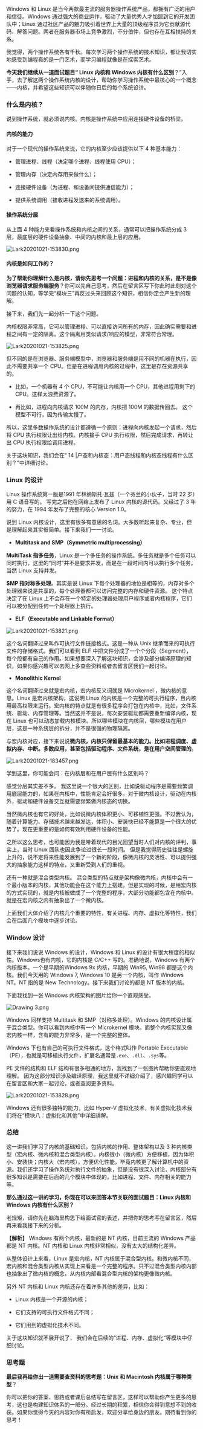 Windows 和 Linux 是当今两款最主流的服务器操作系统产品，都拥有广泛的用户和信徒。Windows 通过强大的商业运作，驱动了大量优秀人才加盟到它的开发团队中；Linux 通过社区产品的魅力吸引着世界上大量的顶级程序员为它贡献源代码、解答问题。两者在服务器市场上竞争激烈，不分伯仲，但也存在互相扶持的关系。

我觉得，两个操作系统各有千秋。每次学习两个操作系统的技术知识，都让我切实地感受到编程真的是一门艺术，而学习编程就像是在探索艺术。

**今天我们继续从一道面试题目“ Linux 内核和 Windows 内核有什么区别**？”入手，去了解这两个操作系统内核的设计，帮助你学习操作系统中最核心的一个概念——内核，并希望这些知识可以伴随你日后的每个系统设计。

### 什么是内核？

说到操作系统，就必须说内核。内核是操作系统中应用连接硬件设备的桥梁。

#### 内核的能力

对于一个现代的操作系统来说，它的内核至少应该提供以下 4 种基本能力：

*   管理进程、线程（决定哪个进程、线程使用 CPU）；
    
*   管理内存（决定内存用来做什么）；
    
*   连接硬件设备（为进程、和设备间提供通信能力）；
    
*   提供系统调用（接收进程发送来的系统调用）。
    

#### 操作系统分层

从上面 4 种能力来看操作系统和内核之间的关系，通常可以把操作系统分成 3 层，最底层的硬件设备抽象、中间的内核和最上层的应用。

![Lark20201021-153830.png](https://s0.lgstatic.com/i/image/M00/61/89/CgqCHl-P5meAd3VdAAB1f7DWz-I273.png)

#### 内核是如何工作的？

**为了帮助你理解什么是内核，请你先思考一个问题：进程和内核的关系，是不是像浏览器请求服务端服务**？你可以先自己思考，然后在留言区写下你此时此刻对这个问题的认知，等学完“模块三”再反过头来回顾这个知识，相信你定会产生新的理解。

接下来，我们先一起分析一下这个问题。

内核权限非常高，它可以管理进程、可以直接访问所有的内存，因此确实需要和进程之间有一定的隔离。这个隔离用类似请求/响应的模型，非常符合常理。

![Lark20201021-153825.png](https://s0.lgstatic.com/i/image/M00/61/8A/CgqCHl-P5naAc5fsAABuTlhIQkw555.png)

但不同的是在浏览器、服务端模型中，浏览器和服务端是用不同的机器在执行，因此不需要共享一个 CPU。但是在进程调用内核的过程中，这里是存在资源共享的。

*   比如，一个机器有 4 个 CPU，不可能让内核用一个 CPU，其他进程用剩下的 CPU。这样太浪费资源了。
    
*   再比如，进程向内核请求 100M 的内存，内核把 100M 的数据传回去。 这个模型不可行，因为传输太慢了。
    

所以，这里多数操作系统的设计都遵循一个原则：进程向内核发起一个请求，然后将 CPU 执行权限让出给内核。内核接手 CPU 执行权限，然后完成请求，再转让出 CPU 执行权限给调用进程。

关于这块知识，我们会在“ 14 |户态和内核态：用户态线程和内核态线程有什么区别？”中详细讨论。

### Linux 的设计

Linux 操作系统第一版是1991 年林纳斯托·瓦兹（一个芬兰的小伙子，当时 22 岁）用 C 语音写的。 写完之后他在网络上发布了 Linux 内核的源代码。又经过了 3 年的努力，在 1994 年发布了完整的核心 Version 1.0。

说到 Linux 内核设计，这里有很多有意思的名词。大多数听起来复杂、专业，但是理解起来其实很简单。接下来我们一一讨论。

*   **Multitask and SMP（Symmetric multiprocessing）**
    

**MultiTask 指多任务**，Linux 是一个多任务的操作系统。多任务就是多个任务可以同时执行，这里的“同时”并不是要求并发，而是在一段时间内可以执行多个任务。当然 Linux 支持并发。

**SMP 指对称多处理**。其实是说 Linux 下每个处理器的地位是相等的，内存对多个处理器来说是共享的，每个处理器都可以访问完整的内存和硬件资源。 这个特点决定了在 Linux 上不会存在一个特定的处理器处理用户程序或者内核程序，它们可以被分配到任何一个处理器上执行。

*   **ELF（Executable and Linkable Format）**
    

![Lark20201021-153821.png](https://s0.lgstatic.com/i/image/M00/61/7E/Ciqc1F-P5pOAeET-AAEzXOQTzbA445.png)

这个名词翻译过来叫作可执行文件链接格式。这是一种从 Unix 继承而来的可执行文件的存储格式。我们可以看到 ELF 中把文件分成了一个个分段（Segment），每个段都有自己的作用。如果想要深入了解这块知识，会涉及部分编译原理的知识，如果你感兴趣可以去网上多查些资料或者去留言区我们一起讨论。

*   **Monolithic Kernel**
    

这个名词翻译过来就是宏内核，宏内核反义词就是 Microkernel ，微内核的意思。Linux 是宏内核架构，这说明 Linux 的内核是一个完整的可执行程序，且内核用最高权限来运行。宏内核的特点就是有很多程序会打包在内核中，比如，文件系统、驱动、内存管理等。当然这并不是说，每次安装驱动都需要重新编译内核，现在 Linux 也可以动态加载内核模块。所以哪些模块在内核层，哪些模块在用户层，这是一种系统层的拆分，并不是很强的物理隔离。

与宏内核对应，接下来说说**微内核，内核只保留最基本的能力。比如进程调度、虚拟内存、中断。多数应用，甚至包括驱动程序、文件系统，是在用户空间管理的**。

![Lark20201021-183457.png](https://s0.lgstatic.com/i/image/M00/61/AA/CgqCHl-QEKSAYD22AAFXRfj1rsA581.png)

学到这里，你可能会问：在内核层和在用户层有什么区别吗？

感觉分层其实差不多。 我这里说一个很大的区别，比如说驱动程序是需要频繁调用底层能力的，如果在内核中，性能肯定会好很多。对于微内核设计，驱动在内核外，驱动和硬件设备交互就需要频繁做内核态的切换。

当然微内核也有它的好处，比如说微内核体积更小、可移植性更强。不过我认为，随着计算能力、存储技术越来越发达，体积小、安装快已经不能算是一个很大的优势了。现在更重要的是如何有效利用硬件设备的性能。

之所以这么思考，也可能因为我是带着现代的目光回望当时人们对内核的评判，事实上，当时 Linux 团队也因此争论过很长一段时间。 但是我觉得历史往往是螺旋上升的，说不定将来性能发展到了一个新的阶段，像微内核的灵活性、可以提供强大的抽象能力这样的特点，又重新受到人们的重视。

还有一种就是混合类型内核。 混合类型的特点就是架构像微内核，内核中会有一个最小版本的内核，其他功能会在这个能力上搭建。但是实现的时候，是用宏内核的方式实现的，就是内核被做成了一个完整的程序，大部分功能都包含在内核中。就是在宏内核之内有抽象出了一个微内核。

上面我们大体介绍了内核几个重要的特性，有关进程、内存、虚拟化等特性，我们会在后面几个模块中逐步讨论。

### Window 设计

接下来我们说说 Windows 的设计，Windows 和 Linux 的设计有很大程度的相似性。Windows也有内核，它的内核是 C/C++ 写的。准确地说，Windows 有两个内核版本。一个是早期的Windows 9x 内核，早期的 Win95, Win98 都是这个内核。我们今天用的 Windows 7, Windows 10 是另一个内核，叫作 Windows NT。NT 指的是 New Technology。接下来我们讨论的都是 NT 版本的内核。

下面我找到一张 Windows 内核架构的图片给你一个直观感受。

![Drawing 3.png](https://s0.lgstatic.com/i/image/M00/61/7F/Ciqc1F-P5suAH9CJAAFl4zKFbJc816.png)

Windows 同样支持 Multitask 和 SMP（对称多处理）。Windows 的内核设计属于混合类型。你可以看到内核中有一个 Microkernel 模块。而整个内核实现又像宏内核一样，含有的能力非常多，是一个完整的整体。

Windows 下也有自己的可执行文件格式，这个格式叫作 Portable Executable（PE），也就是可移植执行文件，扩展名通常是`.exe`、`.dll`、`.sys`等。

PE 文件的结构和 ELF 结构有很多相通的地方，我找到了一张图片帮助你更直观地理解。 因为这部分知识涉及编译原理，我这里就不详细介绍了，感兴趣同学可以在留言区和大家一起讨论，或者查阅更多资料。

![Lark20201021-153828.png](https://s0.lgstatic.com/i/image/M00/61/8A/CgqCHl-P5ySAAg5CAACF0kTmx_k209.png)

Windows 还有很多独特的能力，比如 Hyper-V 虚拟化技术，有关虚拟化技术我们将在“模块八：虚拟化和其他”中详细讲解。

### 总结

这一讲我们学习了内核的基础知识，包括内核的作用、整体架构以及 3 种内核类型（宏内核、微内核和混合类型内核）。内核很小（微内核）方便移植，因为体积小、安装快；内核大（宏内核），方便优化性能，毕竟内核更了解计算机中的资源。我们还学习了操作系统对执行文件的抽象，但是没有很深入讨论，内核部分有很多知识是需要在后面的几个模块中体现的，比如进程、文件、内存相关的能力等。

**那么通过这一讲的学习，你现在可以来回答本节关联的面试题目：Linux 内核和 Windows 内核有什么区别？**

老规矩，请你先在脑海里构思下给面试官的表述，并把你的思考写在留言区，然后再来看我接下来的分析。

**【解析】** Windows 有两个内核，最新的是 NT 内核，目前主流的 Windows 产品都是 NT 内核。NT 内核和 Linux 内核非常相似，没有太大的结构化差异。

从整体设计上来看，Linux 是宏内核，NT 内核属于混合型内核。和微内核不同，宏内核和混合类型内核从实现上来看是一个完整的程序。只不过混合类型内核内部也抽象出了微内核的概念，从内核内部看混合型内核的架构更像微内核。

另外 NT 内核和 Linux 内核还存在着许多其他的差异，比如：

*   Linux 内核是一个开源的内核；
    
*   它们支持的可执行文件格式不同；
    
*   它们用到的虚拟化技术不同。
    

关于这块知识就不展开说了， 我们会在后续的“进程、内存、虚拟化”等模块中仔细讨论。

### 思考题

**最后我再给你出一道需要查资料的思考题：Unix 和 Macintosh 内核属于哪种类型**？

你可以把你的答案、思路或者课后总结写在留言区，这样可以帮助你产生更多的思考，这也是构建知识体系的一部分。经过长期的积累，相信你会得到意想不到的收获。如果你觉得今天的内容对你有所启发，欢迎分享给身边的朋友。期待看到你的思考！